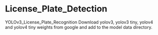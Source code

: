 # License_Plate_Detection

YOLOv3_License_Plate_Recognition
Download yolov3, yolov3 tiny, yolov4 and yolov4 tiny weights from google and add to the model data directory.
